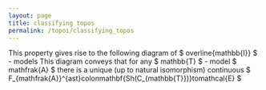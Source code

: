 ```yaml
---
layout: page
title: classifying topos
permalink: /topoi/classifying_topos
---
```

This property gives rise to the following diagram of $ overline{mathbb{I}} $ - models This diagram conveys that for any $ mathbb{T} $ - model $ mathfrak{A} $ there is a unique (up to natural isomorphism) continuous $ F_{mathfrak{A}}^{ast}colonmathbf{Sh(C_{mathbb{T}})}tomathcal{E} $ 
